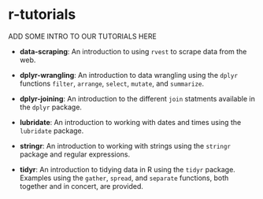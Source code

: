 # r-tutorials

ADD SOME INTRO TO OUR TUTORIALS HERE

- **data-scraping**: An introduction to using `rvest` to scrape data from the web.

- **dplyr-wrangling**: An introduction to data wrangling using the `dplyr` functions `filter`, `arrange`, `select`, 
`mutate`, and `summarize`.

- **dplyr-joining**: An introduction to the different `join` statments available in the `dplyr` package.

- **lubridate**: An introduction to working with dates and times using the `lubridate` package.

- **stringr**: An introduction to working with strings using the `stringr` package and regular expressions.

- **tidyr**: An introduction to tidying data in R using the `tidyr` package. Examples using the `gather`, `spread`, 
and `separate` functions, both together and in concert, are provided.
